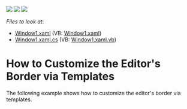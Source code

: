 <!-- default badges list -->
![](https://img.shields.io/endpoint?url=https://codecentral.devexpress.com/api/v1/VersionRange/128644681/21.1.5%2B)
[![](https://img.shields.io/badge/Open_in_DevExpress_Support_Center-FF7200?style=flat-square&logo=DevExpress&logoColor=white)](https://supportcenter.devexpress.com/ticket/details/E1973)
[![](https://img.shields.io/badge/📖_How_to_use_DevExpress_Examples-e9f6fc?style=flat-square)](https://docs.devexpress.com/GeneralInformation/403183)
<!-- default badges end -->
<!-- default file list -->
*Files to look at*:

* [Window1.xaml](./CS/BaseEdit_BorderTemplate/Window1.xaml) (VB: [Window1.xaml](./VB/BaseEdit_BorderTemplate/Window1.xaml))
* [Window1.xaml.cs](./CS/BaseEdit_BorderTemplate/Window1.xaml.cs) (VB: [Window1.xaml.vb](./VB/BaseEdit_BorderTemplate/Window1.xaml.vb))
<!-- default file list end -->
# How to Customize the Editor's Border via Templates


<p>The following example shows how to customize the editor's border via templates.</p>

<br/>


